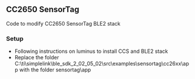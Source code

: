 ## CC2650 SensorTag
Code to modify CC2650 SensorTag BLE2 stack

### Setup
- Following instructions on luminus to install CCS and BLE2 stack
- Replace the folder C:\ti\simplelink\ble_sdk_2_02_05_02\src\examples\sensortag\cc26xx\app with the folder sensortag\app

